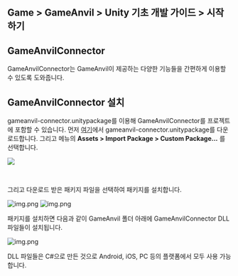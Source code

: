 ## Game > GameAnvil > Unity 기초 개발 가이드 > 시작하기

## GameAnvilConnector

GameAnvilConnector는 GameAnvil이 제공하는 다양한 기능들을 간편하게 이용할 수 있도록 도와줍니다.

## GameAnvilConnector 설치

gameanvil-connector.unitypackage를 이용해 GameAnvilConnector를 프로젝트에 포함할 수 있습니다. 먼저 [여기](https://static.toastoven.net/prod_gameanvil/files/gameanvil-connector-2.0.unitypackage)에서 gameanvil-connector.unitypackage를 다운로드합니다. 그리고 메뉴의 **Assets > Import Package > Custom Package...** 를 선택합니다.

![](https://kr1-api-object-storage.nhncloudservice.com/v1/AUTH_2acdfabf4efe4efc8a04c00b348110c9/cdn_origin/prod_gameanvil/images/v2_0/unity-basic/01-install/01-import.png)

<br>

그리고 다운로드 받은 패키지 파일을 선택하여 패키지를 설치합니다.

![img.png](https://kr1-api-object-storage.nhncloudservice.com/v1/AUTH_2acdfabf4efe4efc8a04c00b348110c9/cdn_origin/prod_gameanvil/images/v2_0/unity-basic/01-install/02-select-package.png)
![img.png](https://kr1-api-object-storage.nhncloudservice.com/v1/AUTH_2acdfabf4efe4efc8a04c00b348110c9/cdn_origin/prod_gameanvil/images/v2_0/unity-basic/01-install/03-files.png)
<br>

패키지를 설치하면 다음과 같이 GameAnvil 폴더 아래에 GameAnvilConnector DLL 파일들이 설치됩니다.


![img.png](https://kr1-api-object-storage.nhncloudservice.com/v1/AUTH_2acdfabf4efe4efc8a04c00b348110c9/cdn_origin/prod_gameanvil/images/v2_0/unity-basic/01-install/04-gameanvil.png)
<br>

DLL 파일들은 C#으로 만든 것으로 Android, iOS, PC 등의 플랫폼에서 모두 사용 가능합니다.


